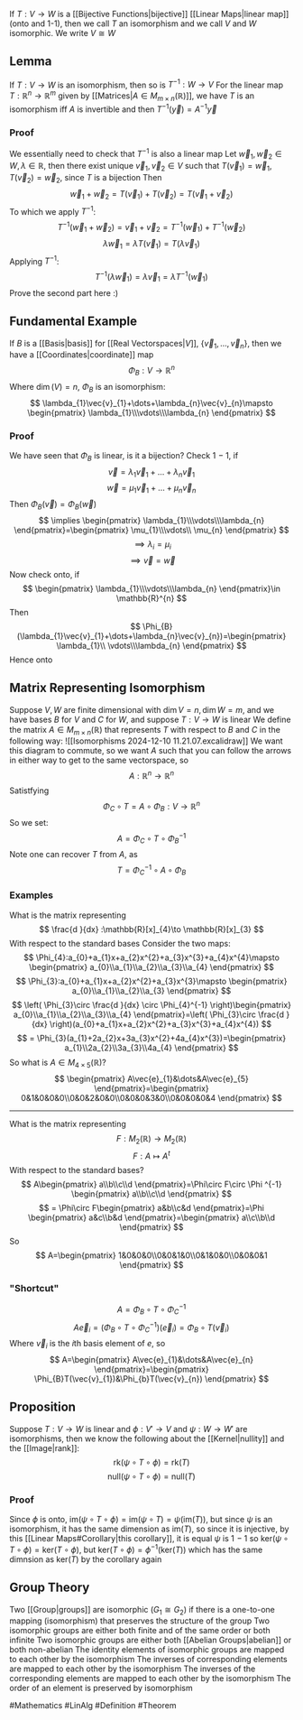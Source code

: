 If $T:V\to W$ is a [[Bijective Functions|bijective]] [[Linear Maps|linear map]] (onto and 1-1), then we call $T$ an isomorphism and we call $V$ and $W$ isomorphic. We write $V\cong W$
## Lemma
If $T:V\to W$ is an isomorphism, then so is $T^{-1}:W\to V$ 
For the linear map $T:\mathbb{R}^{n}\to \mathbb{R}^m$ given by [[Matrices|$A\in M_{m\times n}(\mathbb{R})$]], we have $T$ is an isomorphism iff $A$ is invertible and then $T^{-1}(\vec{y})=A^{-1}\vec{y}$
### Proof
We essentially need to check that $T^{-1}$ is also a linear map
Let $\vec{w}_{1},\vec{w}_{2}\in W,\lambda \in\mathbb{R}$, then there exist unique $\vec{v}_{1},\vec{v}_{2}\in V$ such that $T(\vec{v}_{1})=\vec{w}_{1},T(\vec{v}_{2})=\vec{w}_{2}$, since $T$ is a bijection
Then
$$
\vec{w}_{1}+\vec{w}_{2}=T(\vec{v}_{1})+T(\vec{v}_{2})=T(\vec{v}_{1}+\vec{v}_{2})
$$
To which we apply $T^{-1}$:
$$
T^{-1}(\vec{w}_{1}+\vec{w}_{2})=\vec{v}_{1}+\vec{v}_{2}=T^{-1}(\vec{w}_{1})+T^{-1}(\vec{w}_{2})
$$
$$
\lambda \vec{w}_{1}=\lambda T(\vec{v}_{1})=T(\lambda \vec{v}_{1})
$$
Applying $T^{-1}$:
$$
T^{-1}(\lambda \vec{w}_{1})=\lambda \vec{v}_{1}=\lambda T^{-1}(\vec{w}_{1})
$$
Prove the second part here :)
## Fundamental Example
If $B$ is a [[Basis|basis]] for [[Real Vectorspaces|$V$]], $\{ \vec{v}_{1},\dots,\vec{v}_{n} \}$, then we have a [[Coordinates|coordinate]] map
$$
\Phi_{B}:V\to \mathbb{R}^{n}
$$
Where $\dim(V)=n$, $\Phi_{B}$ is an isomorphism:
$$
\lambda_{1}\vec{v}_{1}+\dots+\lambda_{n}\vec{v}_{n}\mapsto \begin{pmatrix}
\lambda_{1}\\\vdots\\\lambda_{n}
\end{pmatrix}
$$
### Proof
We have seen that $\Phi_{B}$ is linear, is it a bijection?
Check 1$\hspace{0pt}-1$, if
$$
\vec{v}=\lambda_{1}\vec{v}_{1}+\dots+\lambda_{n}\vec{v}_{1}
$$
$$
 \vec{w}=\mu_{1}\vec{v}_{1}+\dots+\mu_{n}\vec{v}_{n}
$$
Then $\Phi_{B}(\vec{v})=\Phi_{B}(\vec{w})$
$$
\implies \begin{pmatrix}
\lambda_{1}\\\vdots\\\lambda_{n}
\end{pmatrix}=\begin{pmatrix}
\mu_{1}\\\vdots\\ \mu_{n}
\end{pmatrix}
$$
$$
\implies \lambda_{i}=\mu_{i}
$$
$$
\implies \vec{v}=\vec{w}
$$
Now check onto, if
$$
\begin{pmatrix}
\lambda_{1}\\\vdots\\\lambda_{n}
\end{pmatrix}\in \mathbb{R}^{n}
$$
Then
$$
\Phi_{B}(\lambda_{1}\vec{v}_{1}+\dots+\lambda_{n}\vec{v}_{n})=\begin{pmatrix}
\lambda_{1}\\ \vdots\\\lambda_{n}
\end{pmatrix}
$$
Hence onto
## Matrix Representing Isomorphism
Suppose $V,W$ are finite dimensional with $\dim V=n,\dim W=m$, and we have bases $B$ for $V$ and $C$ for $W$, and suppose $T:V\to W$ is linear
We define the matrix $A\in M_{m\times n}(\mathbb{R})$ that represents $T$ with respect to $B$ and $C$ in the following way:
![[Isomorphisms 2024-12-10 11.21.07.excalidraw]]
We want this diagram to commute, so we want $A$ such that you can follow the arrows in either way to get to the same vectorspace, so
$$
A:\mathbb{R}^{n}\to \mathbb{R}^{n}
$$
Satistfying  
$$
\Phi_{C}\circ T=A\circ \Phi_{B}:V \to \mathbb{R}^{n}
$$
So we set:
$$
A=\Phi_{C}\circ T\circ \Phi_{B}^{-1}
$$
Note one can recover $T$ from $A$, as
$$
T=\Phi_{C}^{-1} \circ A \circ \Phi_{B}
$$
### Examples
What is the matrix representing
$$
\frac{d }{dx} :\mathbb{R}[x]_{4}\to \mathbb{R}[x]_{3}
$$
With respect to the standard bases
Consider the two maps:
$$
\Phi_{4}:a_{0}+a_{1}x+a_{2}x^{2}+a_{3}x^{3}+a_{4}x^{4}\mapsto \begin{pmatrix}
a_{0}\\a_{1}\\a_{2}\\a_{3}\\a_{4}
\end{pmatrix}
$$
$$
\Phi_{3}:a_{0}+a_{1}x+a_{2}x^{2}+a_{3}x^{3}\mapsto \begin{pmatrix}
a_{0}\\a_{1}\\a_{2}\\a_{3}
\end{pmatrix}
$$
$$
\left( \Phi_{3}\circ \frac{d }{dx} \circ \Phi_{4}^{-1} \right)\begin{pmatrix}
a_{0}\\a_{1}\\a_{2}\\a_{3}\\a_{4}
\end{pmatrix}=\left( \Phi_{3}\circ \frac{d }{dx}  \right)(a_{0}+a_{1}x+a_{2}x^{2}+a_{3}x^{3}+a_{4}x^{4})
$$
$$
= \Phi_{3}(a_{1}+2a_{2}x+3a_{3}x^{2}+4a_{4}x^{3})=\begin{pmatrix}
a_{1}\\2a_{2}\\3a_{3}\\4a_{4}
\end{pmatrix}
$$
So what is $A\in M_{4\times 5}(\mathbb{R})$?
$$
\begin{pmatrix}
A\vec{e}_{1}&\dots&A\vec{e}_{5}
\end{pmatrix}=\begin{pmatrix}
0&1&0&0&0\\0&0&2&0&0\\0&0&0&3&0\\0&0&0&0&4
\end{pmatrix}
$$
___
What is the matrix representing 
$$
F:M_{2}(\mathbb{R})\to M_{2}(\mathbb{R})
$$
$$
 F:A\mapsto A^{t}
$$
With respect to the standard bases?
$$
A\begin{pmatrix}
a\\b\\c\\d
\end{pmatrix}=\Phi\circ F\circ \Phi ^{-1} \begin{pmatrix}
a\\b\\c\\d
\end{pmatrix}
$$
$$
= \Phi\circ F\begin{pmatrix}
a&b\\c&d
\end{pmatrix}=\Phi \begin{pmatrix}
a&c\\b&d
\end{pmatrix}=\begin{pmatrix}
a\\c\\b\\d
\end{pmatrix}
$$
So 
$$
A=\begin{pmatrix}
1&0&0&0\\0&0&1&0\\0&1&0&0\\0&0&0&1
\end{pmatrix}
$$
### "Shortcut"
$$
A=\Phi_{B}\circ T\circ \Phi_{C}^{-1}
$$
$$
 A\vec{e}_{i}=(\Phi_{B} \circ T\circ \Phi_{C}^{-1})(\vec{e}_{i})=\Phi _{B}\circ T(\vec{v}_{i})
$$
Where $\vec{v}_{i}$ is the $i$th basis element of $e$, so
$$
A=\begin{pmatrix}
A\vec{e}_{1}&\dots&A\vec{e}_{n}
\end{pmatrix}=\begin{pmatrix}
\Phi_{B}T(\vec{v}_{1})&\Phi_{b}T(\vec{v}_{n})
\end{pmatrix}
$$
## Proposition
Suppose $T:V\to W$ is linear and $\phi:V'\to V$ and $\psi:W\to W'$ are isomorphisms, then we know the following about the [[Kernel|nullity]] and the [[Image|rank]]: 
$$
\text{rk}(\psi \circ T\circ \phi)=\text{rk}(T)
$$
$$
\text{null}(\psi \circ T\circ \phi)=\text{null}(T)
$$
### Proof
Since $\phi$ is onto, $\text{im}(\psi \circ T\circ \phi)=\text{im}(\psi \circ T)=\psi(\text{im}(T))$, but since $\psi$ is an isomorphism, it has the same dimension as $\text{im}(T)$, so since it is injective, by this [[Linear Maps#Corollary|this corollary]], it is equal
$\psi$ is 1$\hspace{0pt}-1$ so $\text{ker}(\psi \circ T\circ \phi)=\text{ker}(T\circ \phi)$, but $\text{ker}(T \circ \phi)=\phi ^{-1}(\text{ker}(T))$ which has the same dimnsion as $\text{ker}(T)$ by the corollary again
## Group Theory
Two [[Group|groups]] are isomorphic ($G_{1} \cong G_{2}$) if there is a one-to-one mapping (isomorphism) that preserves the structure of the group
Two isomorphic groups are either both finite and of the same order or both infinite
Two isomorphic groups are either both [[Abelian Groups|abelian]] or both non-abelian
The identity elements of isomorphic groups are mapped to each other by the isomorphism
The inverses of corresponding elements are mapped to each other by the isomorphism
The inverses of the corresponding elements are mapped to each other by the isomorphism
The order of an element is preserved by isomorphism



#Mathematics #LinAlg #Definition #Theorem 